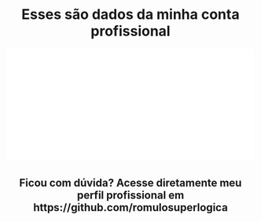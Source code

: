 <div id="perfilProfissional" align="center">
  <h1>Esses são dados da minha conta profissional</h1>
  <p>
    <a href="https://github.com/romulosuperlogica">
      <img 
        src="./github-activity-radical.svg" 
        alt="Estatísticas de Atividade Profissional" 
      />
    </a>
  </p>
  <h2>Ficou com dúvida? Acesse diretamente meu perfil profissional em https://github.com/romulosuperlogica</h2>
</div>
